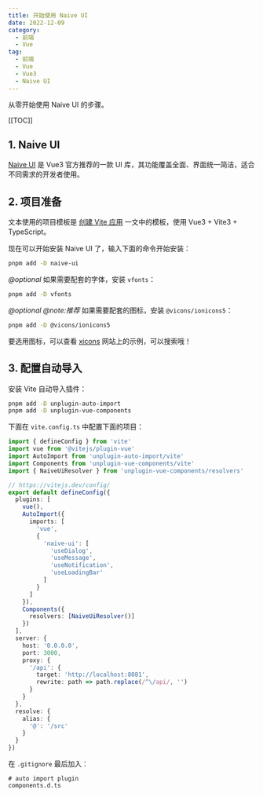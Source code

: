 ```yaml
---
title: 开始使用 Naive UI
date: 2022-12-09
category:
  - 前端
  - Vue
tag:
  - 前端
  - Vue
  - Vue3
  - Naive UI
---
```


从零开始使用 Naive UI 的步骤。

<!-- more -->

[[TOC]]

## 1. Naive UI

[Naive UI](https://www.naiveui.com/zh-CN/) 是 Vue3 官方推荐的一款 UI 库，其功能覆盖全面、界面统一简洁，适合不同需求的开发者使用。

## 2. 项目准备

文本使用的项目模板是 [创建 Vite 应用](./create-vite-app.md) 一文中的模板，使用 Vue3 + Vite3 + TypeScript。

现在可以开始安装 Naive UI 了，输入下面的命令开始安装：

```bash
pnpm add -D naive-ui
```

*@optional* 如果需要配套的字体，安装 `vfonts`：

```bash
pnpm add -D vfonts
```

*@optional* *@note:推荐* 如果需要配套的图标，安装 `@vicons/ionicons5`：

```bash
pnpm add -D @vicons/ionicons5
```

要选用图标，可以查看 [xicons](https://xicons.org/) 网站上的示例，可以搜索哦！

## 3. 配置自动导入

安装 Vite 自动导入插件：

```bash
pnpm add -D unplugin-auto-import
pnpm add -D unplugin-vue-components
```

下面在 `vite.config.ts` 中配置下面的项目：

```ts
import { defineConfig } from 'vite'
import vue from '@vitejs/plugin-vue'
import AutoImport from 'unplugin-auto-import/vite'
import Components from 'unplugin-vue-components/vite'
import { NaiveUiResolver } from 'unplugin-vue-components/resolvers'

// https://vitejs.dev/config/
export default defineConfig({
  plugins: [
    vue(),
    AutoImport({
      imports: [
        'vue',
        {
          'naive-ui': [
            'useDialog',
            'useMessage',
            'useNotification',
            'useLoadingBar'
          ]
        }
      ]
    }),
    Components({
      resolvers: [NaiveUiResolver()]
    })
  ],
  server: {
    host: '0.0.0.0',
    port: 3000,
    proxy: {
      '/api': {
        target: 'http://localhost:8081',
        rewrite: path => path.replace(/^\/api/, '')
      }
    }
  },
  resolve: {
    alias: {
      '@': '/src'
    }
  }
})
```

在 `.gitignore` 最后加入：

```gitignore
# auto import plugin
components.d.ts
```
